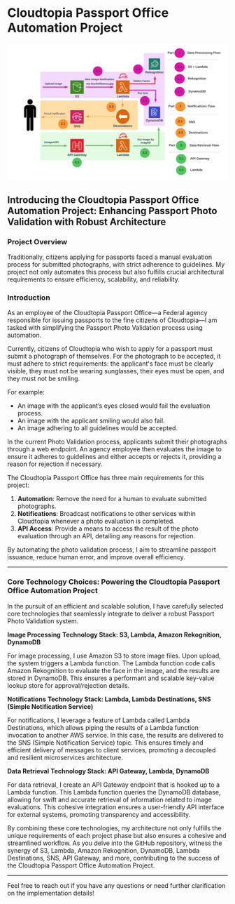 # Cloudtopia Passport Office Automation Project

![Cloudtopia Passport Office Automation](CloudtopiaPassportPhotoAutomation.png)

## Introducing the Cloudtopia Passport Office Automation Project: Enhancing Passport Photo Validation with Robust Architecture

### Project Overview

Traditionally, citizens applying for passports faced a manual evaluation process for submitted photographs, with strict adherence to guidelines. My project not only automates this process but also fulfills crucial architectural requirements to ensure efficiency, scalability, and reliability.

### Introduction

As an employee of the Cloudtopia Passport Office—a Federal agency responsible for issuing passports to the fine citizens of Cloudtopia—I am tasked with simplifying the Passport Photo Validation process using automation.

Currently, citizens of Cloudtopia who wish to apply for a passport must submit a photograph of themselves. For the photograph to be accepted, it must adhere to strict requirements: the applicant's face must be clearly visible, they must not be wearing sunglasses, their eyes must be open, and they must not be smiling.

For example:
- An image with the applicant’s eyes closed would fail the evaluation process.
- An image with the applicant smiling would also fail.
- An image adhering to all guidelines would be accepted.

In the current Photo Validation process, applicants submit their photographs through a web endpoint. An agency employee then evaluates the image to ensure it adheres to guidelines and either accepts or rejects it, providing a reason for rejection if necessary.

The Cloudtopia Passport Office has three main requirements for this project:

1. **Automation**: Remove the need for a human to evaluate submitted photographs.
2. **Notifications**: Broadcast notifications to other services within Cloudtopia whenever a photo evaluation is completed.
3. **API Access**: Provide a means to access the result of the photo evaluation through an API, detailing any reasons for rejection.

By automating the photo validation process, I aim to streamline passport issuance, reduce human error, and improve overall efficiency.

---

### Core Technology Choices: Powering the Cloudtopia Passport Office Automation Project

In the pursuit of an efficient and scalable solution, I have carefully selected core technologies that seamlessly integrate to deliver a robust Passport Photo Validation system.

**Image Processing**
**Technology Stack: S3, Lambda, Amazon Rekognition, DynamoDB**

For image processing, I use Amazon S3 to store image files. Upon upload, the system triggers a Lambda function. The Lambda function code calls Amazon Rekognition to evaluate the face in the image, and the results are stored in DynamoDB. This ensures a performant and scalable key-value lookup store for approval/rejection details.

**Notifications**
**Technology Stack: Lambda, Lambda Destinations, SNS (Simple Notification Service)**

For notifications, I leverage a feature of Lambda called Lambda Destinations, which allows piping the results of a Lambda function invocation to another AWS service. In this case, the results are delivered to the SNS (Simple Notification Service) topic. This ensures timely and efficient delivery of messages to client services, promoting a decoupled and resilient microservices architecture.

**Data Retrieval**
**Technology Stack: API Gateway, Lambda, DynamoDB**

For data retrieval, I create an API Gateway endpoint that is hooked up to a Lambda function. This Lambda function queries the DynamoDB database, allowing for swift and accurate retrieval of information related to image evaluations. This cohesive integration ensures a user-friendly API interface for external systems, promoting transparency and accessibility.

By combining these core technologies, my architecture not only fulfills the unique requirements of each project phase but also ensures a cohesive and streamlined workflow. As you delve into the GitHub repository, witness the synergy of S3, Lambda, Amazon Rekognition, DynamoDB, Lambda Destinations, SNS, API Gateway, and more, contributing to the success of the Cloudtopia Passport Office Automation Project.

---

Feel free to reach out if you have any questions or need further clarification on the implementation details!
